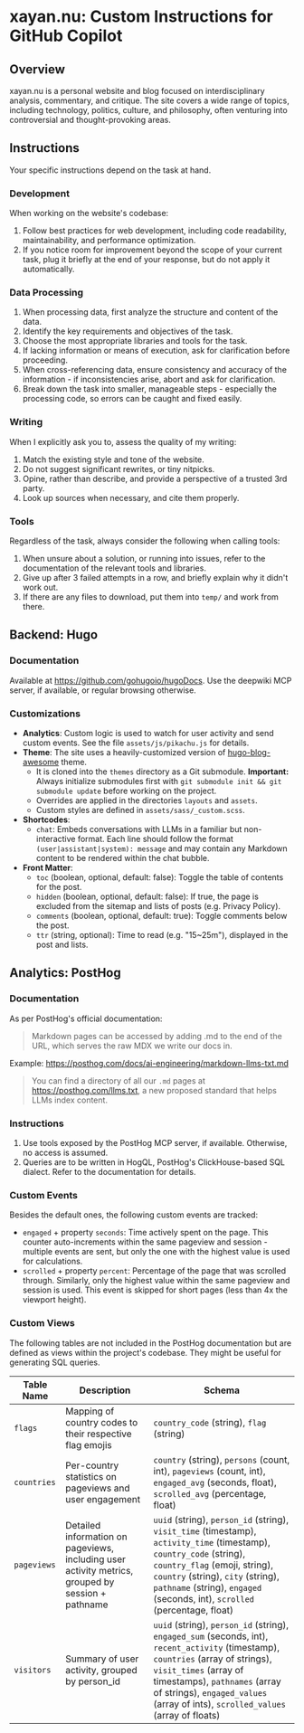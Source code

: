 # xayan.nu: Custom Instructions for GitHub Copilot

## Overview

xayan.nu is a personal website and blog focused on interdisciplinary analysis, commentary, and critique. The site covers a wide range of topics, including technology, politics, culture, and philosophy, often venturing into controversial and thought-provoking areas.

## Instructions

Your specific instructions depend on the task at hand.

### Development

When working on the website's codebase:

1. Follow best practices for web development, including code readability, maintainability, and performance optimization.
2. If you notice room for improvement beyond the scope of your current task, plug it briefly at the end of your response, but do not apply it automatically.

### Data Processing

1. When processing data, first analyze the structure and content of the data.
2. Identify the key requirements and objectives of the task.
3. Choose the most appropriate libraries and tools for the task.
4. If lacking information or means of execution, ask for clarification before proceeding.
5. When cross-referencing data, ensure consistency and accuracy of the information - if inconsistencies arise, abort and ask for clarification.
6. Break down the task into smaller, manageable steps - especially the processing code, so errors can be caught and fixed easily.

### Writing

When I explicitly ask you to, assess the quality of my writing:

1. Match the existing style and tone of the website.
2. Do not suggest significant rewrites, or tiny nitpicks.
3. Opine, rather than describe, and provide a perspective of a trusted 3rd party.
4. Look up sources when necessary, and cite them properly.

### Tools

Regardless of the task, always consider the following when calling tools:

1. When unsure about a solution, or running into issues, refer to the documentation of the relevant tools and libraries.
2. Give up after 3 failed attempts in a row, and briefly explain why it didn't work out.
3. If there are any files to download, put them into `temp/` and work from there.

## Backend: Hugo

### Documentation

Available at <https://github.com/gohugoio/hugoDocs>. Use the deepwiki MCP server, if available, or regular browsing otherwise.

### Customizations

- **Analytics**: Custom logic is used to watch for user activity and send custom events. See the file `assets/js/pikachu.js` for details.
- **Theme**: The site uses a heavily-customized version of [hugo-blog-awesome](https://github.com/hugo-sid/hugo-blog-awesome) theme.
  - It is cloned into the `themes` directory as a Git submodule. **Important:** Always initialize submodules first with `git submodule init && git submodule update` before working on the project.
  - Overrides are applied in the directories `layouts` and `assets`.
  - Custom styles are defined in `assets/sass/_custom.scss`.
- **Shortcodes**:
  - `chat`: Embeds conversations with LLMs in a familiar but non-interactive format. Each line should follow the format `(user|assistant|system): message` and may contain any Markdown content to be rendered within the chat bubble.
- **Front Matter**:
  - `toc` (boolean, optional, default: false): Toggle the table of contents for the post.
  - `hidden` (boolean, optional, default: false): If true, the page is excluded from the sitemap and lists of posts (e.g. Privacy Policy).
  - `comments` (boolean, optional, default: true): Toggle comments below the post.
  - `ttr` (string, optional): Time to read (e.g. "15~25m"), displayed in the post and lists.

## Analytics: PostHog

### Documentation

As per PostHog's official documentation:

> Markdown pages can be accessed by adding .md to the end of the URL, which serves the raw MDX we write our docs in.

Example: <https://posthog.com/docs/ai-engineering/markdown-llms-txt.md>

> You can find a directory of all our `.md` pages at <https://posthog.com/llms.txt>, a new proposed standard that helps LLMs index content.

### Instructions

1. Use tools exposed by the PostHog MCP server, if available. Otherwise, no access is assumed.
2. Queries are to be written in HogQL, PostHog's ClickHouse-based SQL dialect. Refer to the documentation for details.

### Custom Events

Besides the default ones, the following custom events are tracked:

- `engaged` + property `seconds`: Time actively spent on the page. This counter auto-increments within the same pageview and session - multiple events are sent, but only the one with the highest value is used for calculations.
- `scrolled` + property `percent`: Percentage of the page that was scrolled through. Similarly, only the highest value within the same pageview and session is used. This event is skipped for short pages (less than 4x the viewport height).

### Custom Views

The following tables are not included in the PostHog documentation but are defined as views within the project's codebase. They might be useful for generating SQL queries.

| Table Name | Description | Schema |
|------------|-------------|-------|
| `flags` | Mapping of country codes to their respective flag emojis | `country_code` (string), `flag` (string) |
| `countries` | Per-country statistics on pageviews and user engagement | `country` (string), `persons` (count, int), `pageviews` (count, int), `engaged_avg` (seconds, float), `scrolled_avg` (percentage, float) |
| `pageviews` | Detailed information on pageviews, including user activity metrics, grouped by session + pathname | `uuid` (string), `person_id` (string), `visit_time` (timestamp), `activity_time` (timestamp), `country_code` (string), `country_flag` (emoji, string), `country` (string), `city` (string), `pathname` (string), `engaged` (seconds, int), `scrolled` (percentage, float) |
| `visitors` | Summary of user activity, grouped by person_id | `uuid` (string), `person_id` (string), `engaged_sum` (seconds, int), `recent_activity` (timestamp), `countries` (array of strings), `visit_times` (array of timestamps), `pathnames` (array of strings), `engaged_values` (array of ints), `scrolled_values` (array of floats) |
